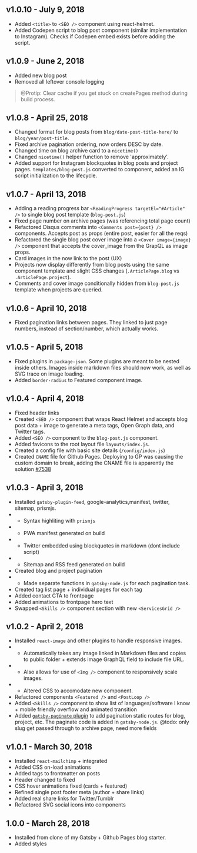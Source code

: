 ## v1.0.10 - July 9, 2018

* Added `<title>` to `<SEO />` component using react-helmet.
* Added Codepen script to blog post component (similar implementation to Instagram). Checks if Codepen embed exists before adding the script.

## v1.0.9 - June 2, 2018

* Added new blog post
* Removed all leftover console logging

> @Protip: Clear cache if you get stuck on createPages method during build process.

## v1.0.8 - April 25, 2018

* Changed format for blog posts from `blog/date-post-title-here/` to `blog/year/post-title`.
* Fixed archive pagination ordering, now orders DESC by date.
* Changed time on blog archive card to a `nicetime()`
* Changed `nicetime()` helper function to remove 'approximately'.
* Added support for Instagram blockquotes in blog posts and project pages. `templates/blog-post.js` converted to component, added an IG script initialization to the lifecycle.

## v1.0.7 - April 13, 2018

* Adding a reading progress bar `<ReadingProgress targetEl="#Article" />` to single blog post template (`blog-post.js`)
* Fixed page number on archive pages (was referencing total page count)
* Refactored Disqus comments into `<Comments post={post} />` components. Accepts post as props (entire post, easier for all the reqs)
* Refactored the single blog post cover image into a `<Cover image={image} />` component that accepts the cover_image from the GrapQL as image props.
* Card images in the <PostLoop /> now link to the post (UX)
* Projects now display differently from blog posts using the same component template and slight CSS changes (`.ArticlePage.blog` vs `.ArticlePage.project`).
* Comments and cover image conditionally hidden from `blog-post.js` template when projects are queried.

## v1.0.6 - April 10, 2018

* Fixed pagination links between pages. They linked to just page numbers, instead of section/number, which actually works.

## v1.0.5 - April 5, 2018

* Fixed plugins in `package-json`. Some plugins are meant to be nested inside others. Images inside markdown files should now work, as well as SVG trace on image loading.
* Added `border-radius` to Featured component image.


## v1.0.4 - April 4, 2018

* Fixed header links
* Created `<SEO />` component that wraps React Helmet and accepts blog post data + image to generate a meta tags, Open Graph data, and Twitter tags.
* Added `<SEO />` component to the `blog-post.js` component.
* Added favicons to the root layout file `layouts/index.js`.
* Created a config file with basic site details (`/config/index.js`)
* Created `CNAME` file for Github Pages. Deploying to GP was causing the custom domain to break, adding the CNAME file is apparently the solution [#7538](https://github.com/travis-ci/travis-ci/issues/7538#issuecomment-290148354)


## v1.0.3 - April 3, 2018

* Installed `gatsby-plugin-feed`, google-analytics,manifest, twitter, sitemap, prismjs.
* * Syntax highliting with `prismjs`
* * PWA manifest generated on build
* * Twitter embedded using blockquotes in markdown (dont include script)
* * Sitemap and RSS feed generated on build
* Created blog and project pagination
* * Made separate functions in `gatsby-node.js` for each pagination task.
* Created tag list page + individual pages for each tag
* Added contact CTA to frontpage
* Added animations to frontpage hero text
* Swapped `<Skills />` component section with new `<ServicesGrid />`

## v1.0.2 - April 2, 2018

* Installed `react-image` and other plugins to handle responsive images. 
* * Automatically takes any image linked in Markdown files and copies to public folder + extends image GraphQL field to include file URL. 
* * Also allows for use of `<Img />` component to responsively scale images. 
* * Altered CSS to accomodate new component.
* Refactored components `<Featured />` and `<PostLoop />`
* Added `<Skills />` component to show list of languages/software I know + mobile friendly overflow and animated transition
* Added [`gatsby-paginate` plugin](https://github.com/pixelstew/gatsby-paginate) to add pagination static routes for blog, project, etc. The paginate code is added in `gatsby-node.js`. @todo: only slug get passed through to archive page, need more fields

## v1.0.1 - March 30, 2018

* Installed `react-mailchimp` + integrated
* Added CSS on-load animations
* Added tags to frontmatter on posts
* Header changed to fixed
* CSS hover animations fixed (cards + featured)
* Refined single post footer meta (author + share links)
* Added real share links for  Twitter/Tumblr
* Refactored SVG social icons into components

## 1.0.0 - March 28, 2018

* Installed from clone of my Gatsby + Github Pages blog starter.
* Added styles

